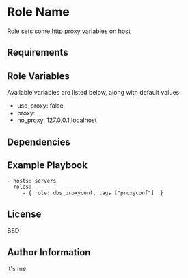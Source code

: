 Role Name
=========

Role sets some http proxy variables on host

Requirements
------------


Role Variables
--------------

Available variables are listed below, along with default values:

* use_proxy: false
* proxy: 
* no_proxy: 127.0.0.1,localhost

Dependencies
------------


Example Playbook
----------------

    - hosts: servers
      roles:
         - { role: dbs_proxyconf, tags ["proxyconf"]  }

License
-------

BSD

Author Information
------------------
it's me

